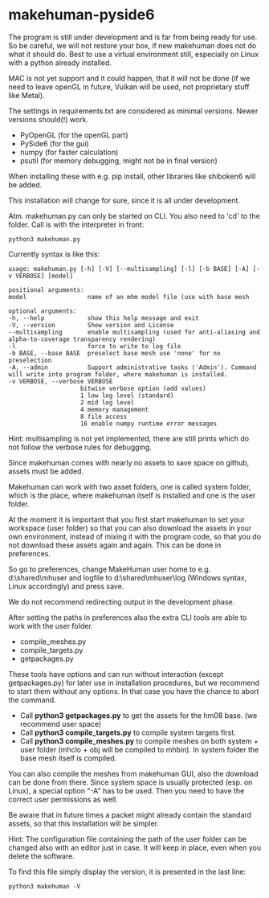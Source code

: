 # makehuman-pyside6
The program is still under development and is far from being ready for use. So be careful, we will not restore your box, if new makehuman does not do what it should do. Best to use a virtual environment still, especially on Linux with a python already installed.

MAC is not yet support and it could happen, that it will not be done (if we need to leave openGL in future, Vulkan will be used, not proprietary stuff like Metal).

The settings in requirements.txt are considered as minimal versions. Newer versions should(!) work.

* PyOpenGL (for the openGL part)
* PySide6 (for the gui)
* numpy (for faster calculation)
* psutil (for memory debugging, might not be in final version)

When installing these with e.g. pip install, other libraries like shiboken6 will be added.

This installation will change for sure, since it is all under development.

Atm. makehuman.py can only be started on CLI. You also need to 'cd' to the folder.
Call is with the interpreter in front:

	python3 makehuman.py

Currently syntax is like this:

	usage: makehuman.py [-h] [-V] [--multisampling] [-l] [-b BASE] [-A] [-v VERBOSE] [model]

	positional arguments:
  	model                 name of an mhm model file (use with base mesh

	optional arguments:
  	-h, --help            show this help message and exit
  	-V, --version         Show version and License
  	--multisampling       enable multisampling (used for anti-aliasing and alpha-to-coverage transparency rendering)
  	-l                    force to write to log file
  	-b BASE, --base BASE  preselect base mesh use 'none' for no preselection
  	-A, --admin           Support administrative tasks ('Admin'). Command will write into program folder, where makehuman is installed.
  	-v VERBOSE, --verbose VERBOSE
                        bitwise verbose option (add values)
                        1 low log level (standard)
                        2 mid log level
                        4 memory management
                        8 file access
                        16 enable numpy runtime error messages

Hint: multisampling is not yet implemented, there are still prints which do not follow the verbose rules for debugging.

Since makehuman comes with nearly no assets to save space on github, assets must be added.

Makehuman can work with two asset folders, one is called system folder, which is the place, where makehuman itself is installed and one is the user folder.

At the moment it is important that you first start makehuman to set your workspace (user folder) so that you can also download the assets in your
own environment, instead of mixing it with the program code, so that you do not download these assets again and again. This can be done in preferences.

So go to preferences, change MakeHuman user home to e.g. d:\shared\mhuser and logfile to d:\shared\mhuser\log (Windows syntax, Linux accordingly) and press save.

We do not recommend redirecting output in the development phase.


After setting the paths in preferences also the extra CLI tools are able to work with the user folder.
* compile_meshes.py
* compile_targets.py
* getpackages.py

These tools have options and can run without interaction (except getpackages.py) for later use in installation procedures,
but we recommend to start them without any options. In that case you have the chance to abort the command.

* Call **python3 getpackages.py** to get the assets for the hm08 base. (we recommend user space)
* Call **python3 compile_targets.py** to compile system targets first.
* Call **python3 compile_meshes.py** to compile meshes on both system + user folder (mhclo + obj will be compiled to mhbin). In system folder the base mesh itself is compiled.

You can also compile the meshes from  makehuman GUI, also the download can be done from there. Since system space is usually protected (esp. on Linux), a special option "-A" has to be used. Then you need to have the correct user permissions as well.

Be aware that in future times a packet might already contain the standard assets, so that this installation will be simpler.

Hint: The configuration file containing the path of the user folder can be changed also with an editor just in case. It will keep in place, even when you delete the software.

To find this file simply display the version, it is presented in the last line:

	python3 makehuman -V



